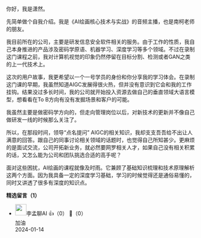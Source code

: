 你好，我是潇然。

先简单做个自我介绍。我是《AI绘画核心技术与实战》的音频主播，也是南柯老师的朋友。

我目前所在的公司，主要是研发信息安全软件相关的服务。由于工作的性质，我自己本身推进的产品涉及密码学原语、机器学习、深度学习等多个领域。不过在录制这门课程之前，我对计算机视觉的印象仍然停留在目标分割、检测或者GAN之类的上一代技术上。

这次的用户故事，我更希望以一个一号学员的身份和你分享我的学习体会。在录制这门课的早期，我虽然知道AIGC发展得很火热，但并没有意识到它会和我的工作挂钩。结果没过多长时间，我的公司就开始投入资源去做自己的垂直领域大语言模型，想看看在To B方向有没有发掘场景和客户的可能。

我虽然主要是做密码学方向的，但走向管理岗位以后，对新技术的更新并不像自己做研发一线的时候那么关注了。

所以，在那段时间，领导“点名提问” AIGC的相关知识，我却支支吾吾给不出让人满意的回答。跟自己的同事讨论相关领域的话题时，也觉得自己所知甚少。更麻烦的是面试交流，公司开拓新业务，就必然要网罗相关人才，如果自己没有相关积累的话，又怎么能为公司和团队挑选合适的高手呢？

面对这些困扰，AI绘画的课程就像及时雨。它兼顾了基础知识梳理和技术原理解析这两个方面。因为我具备一定的深度学习基础，学习的时候觉得还是通俗易懂的，同时又讲透了很多有深度的知识点。
<div><strong>精选留言（1）</strong></div><ul>
<li><img src="https://static001.geekbang.org/account/avatar/00/0f/5c/b0/77e5f8c8.jpg" width="30px"><span>李孟聊AI</span> 👍（0） 💬（0）<div>加油</div>2024-01-14</li><br/>
</ul>
